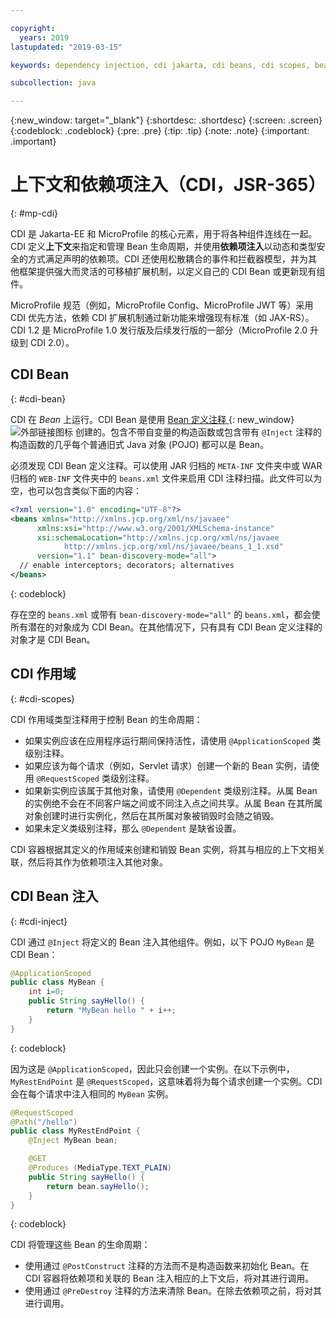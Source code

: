 ```yaml
---

copyright:
  years: 2019
lastupdated: "2019-03-15"

keywords: dependency injection, cdi jakarta, cdi beans, cdi scopes, bean lifecycle, context injection microprofile, microprofile cdi

subcollection: java

---
```


{:new_window: target="_blank"}
{:shortdesc: .shortdesc}
{:screen: .screen}
{:codeblock: .codeblock}
{:pre: .pre}
{:tip: .tip}
{:note: .note}
{:important: .important}

# 上下文和依赖项注入（CDI，JSR-365）
{: #mp-cdi}

CDI 是 Jakarta-EE 和 MicroProfile 的核心元素，用于将各种组件连线在一起。CDI 定义**上下文**来指定和管理 Bean 生命周期，并使用**依赖项注入**以动态和类型安全的方式满足声明的依赖项。CDI 还使用松散耦合的事件和拦截器模型，并为其他框架提供强大而灵活的可移植扩展机制，以定义自己的 CDI Bean 或更新现有组件。

MicroProfile 规范（例如，MicroProfile Config、MicroProfile JWT 等）采用 CDI 优先方法，依赖 CDI 扩展机制通过新功能来增强现有标准（如 JAX-RS）。CDI 1.2 是 MicroProfile 1.0 发行版及后续发行版的一部分（MicroProfile 2.0 升级到 CDI 2.0）。

## CDI Bean
{: #cdi-bean}

CDI 在 _Bean_ 上运行。CDI Bean 是使用 [Bean 定义注释 ](https://docs.jboss.org/cdi/spec/2.0/cdi-spec.html){: new_window} ![外部链接图标](../icons/launch-glyph.svg "外部链接图标") 创建的。包含不带自变量的构造函数或包含带有 `@Inject` 注释的构造函数的几乎每个普通旧式 Java 对象 (POJO) 都可以是 Bean。

必须发现 CDI Bean 定义注释。可以使用 JAR 归档的 `META-INF` 文件夹中或 WAR 归档的 `WEB-INF` 文件夹中的 `beans.xml` 文件来启用 CDI 注释扫描。此文件可以为空，也可以包含类似下面的内容：

```xml
<?xml version="1.0" encoding="UTF-8"?>
<beans xmlns="http://xmlns.jcp.org/xml/ns/javaee"
      xmlns:xsi="http://www.w3.org/2001/XMLSchema-instance"
      xsi:schemaLocation="http://xmlns.jcp.org/xml/ns/javaee
            http://xmlns.jcp.org/xml/ns/javaee/beans_1_1.xsd"
      version="1.1" bean-discovery-mode="all">
  // enable interceptors; decorators; alternatives
</beans>
```
{: codeblock}

存在空的 `beans.xml` 或带有 `bean-discovery-mode="all"` 的 `beans.xml`，都会使所有潜在的对象成为 CDI Bean。在其他情况下，只有具有 CDI Bean 定义注释的对象才是 CDI Bean。

## CDI 作用域
{: #cdi-scopes}

CDI 作用域类型注释用于控制 Bean 的生命周期：

* 如果实例应该在应用程序运行期间保持活性，请使用 `@ApplicationScoped` 类级别注释。
* 如果应该为每个请求（例如，Servlet 请求）创建一个新的 Bean 实例，请使用 `@RequestScoped` 类级别注释。
* 如果新实例应该属于其他对象，请使用 `@Dependent` 类级别注释。从属 Bean 的实例绝不会在不同客户端之间或不同注入点之间共享。从属 Bean 在其所属对象创建时进行实例化，然后在其所属对象被销毁时会随之销毁。
* 如果未定义类级别注释，那么 `@Dependent` 是缺省设置。

CDI 容器根据其定义的作用域来创建和销毁 Bean 实例，将其与相应的上下文相关联，然后将其作为依赖项注入其他对象。


## CDI Bean 注入
{: #cdi-inject}

CDI 通过 `@Inject` 将定义的 Bean 注入其他组件。例如，以下 POJO `MyBean` 是 CDI Bean：

```java
@ApplicationScoped
public class MyBean {
    int i=0;
    public String sayHello() {
        return "MyBean hello " + i++;
    }
}
```
{: codeblock}

因为这是 `@ApplicationScoped`，因此只会创建一个实例。在以下示例中，`MyRestEndPoint` 是 `@RequestScoped`，这意味着将为每个请求创建一个实例。CDI 会在每个请求中注入相同的 `MyBean` 实例。

```java
@RequestScoped
@Path("/hello")
public class MyRestEndPoint {
    @Inject MyBean bean;

    @GET
    @Produces (MediaType.TEXT_PLAIN)
    public String sayHello() {
        return bean.sayHello();
    }
}
```
{: codeblock}

CDI 将管理这些 Bean 的生命周期：

* 使用通过 `@PostConstruct` 注释的方法而不是构造函数来初始化 Bean。在 CDI 容器将依赖项和关联的 Bean 注入相应的上下文后，将对其进行调用。
* 使用通过 `@PreDestroy` 注释的方法来清除 Bean。在除去依赖项之前，将对其进行调用。
